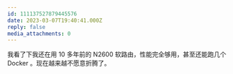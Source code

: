 ```yaml
---
id: 111137527879445576
date: 2023-03-07T19:40:41.000Z
reply: false
media_attachments: 0
---
```


我看了下我还在用 10 多年前的 N2600 软路由，性能完全够用，甚至还能跑几个 Docker 。现在越来越不愿意折腾了。

